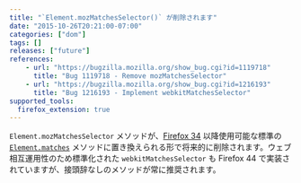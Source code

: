 ```yaml
---
title: "`Element.mozMatchesSelector()` が削除されます"
date: "2015-10-26T20:21:00-07:00"
categories: ["dom"]
tags: []
releases: ["future"]
references:
    - url: "https://bugzilla.mozilla.org/show_bug.cgi?id=1119718"
      title: "Bug 1119718 - Remove mozMatchesSelector"
    - url: "https://bugzilla.mozilla.org/show_bug.cgi?id=1216193"
      title: "Bug 1216193 - Implement webkitMatchesSelector"
supported_tools:
  firefox_extension: true
---
```

`Element.mozMatchesSelector` メソッドが、[Firefox 34](https://www.fxsitecompat.dev/ja/docs/2014/element-matches-has-been-unprefixed/) 以降使用可能な標準の [`Element.matches`](https://developer.mozilla.org/docs/Web/API/Element/matches) メソッドに置き換えられる形で将来的に削除されます。ウェブ相互運用性のため標準化された `webkitMatchesSelector` も Firefox 44 で実装されていますが、接頭辞なしのメソッドが常に推奨されます。

